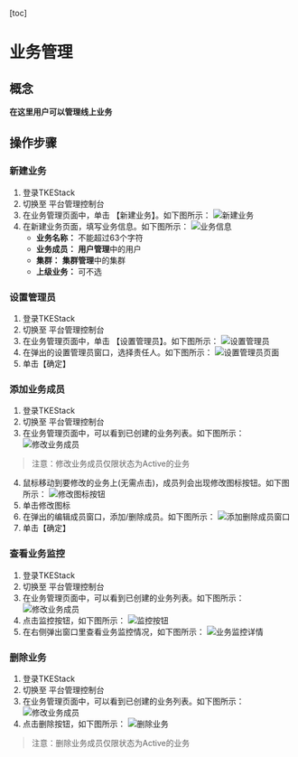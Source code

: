 [toc]
# 业务管理
## 概念
**在这里用户可以管理线上业务**

## 操作步骤
### 新建业务

1. 登录TKEStack
2. 切换至 平台管理控制台
3. 在业务管理页面中，单击 【新建业务】。如下图所示：
![新建业务](images/新建业务.png)
4. 在新建业务页面，填写业务信息。如下图所示：
![业务信息](images/业务信息.png)
   + **业务名称：** 不能超过63个字符
   + **业务成员：** **用户管理**中的用户
   + **集群：** **集群管理**中的集群
   + **上级业务：** 可不选

### 设置管理员
1. 登录TKEStack
2. 切换至 平台管理控制台
3. 在业务管理页面中，单击 【设置管理员】。如下图所示：
![设置管理员](imagse/../images/设置管理员.png)
4. 在弹出的设置管理员窗口，选择责任人。如下图所示：
![设置管理员页面](images/设置管理员页面.png)
 5. 单击【确定】

### 添加业务成员
1. 登录TKEStack
2. 切换至 平台管理控制台
3. 在业务管理页面中，可以看到已创建的业务列表。如下图所示：
![修改业务成员](images/业务列表.png)
> 注意：修改业务成员仅限状态为Active的业务
4. 鼠标移动到要修改的业务上(无需点击)，成员列会出现修改图标按钮。如下图所示：
![修改图标按钮](images/修改业务成员图标.png)
5. 单击修改图标 
6. 在弹出的编辑成员窗口，添加/删除成员。如下图所示：
![添加删除成员窗口](images/编辑业务成员.png)
7. 单击【确定】

### 查看业务监控
1. 登录TKEStack
2. 切换至 平台管理控制台
3. 在业务管理页面中，可以看到已创建的业务列表。如下图所示：
![修改业务成员](images/业务列表.png)
4. 点击监控按钮，如下图所示：
![监控按钮](images/查看业务监控.png)
5. 在右侧弹出窗口里查看业务监控情况，如下图所示：
![业务监控详情](images/业务监控详情.png)

### 删除业务
1. 登录TKEStack
2. 切换至 平台管理控制台
3. 在业务管理页面中，可以看到已创建的业务列表。如下图所示：
![修改业务成员](images/业务列表.png)
4. 点击删除按钮，如下图所示：
![删除业务](images/删除业务.png)
> 注意：删除业务成员仅限状态为Active的业务